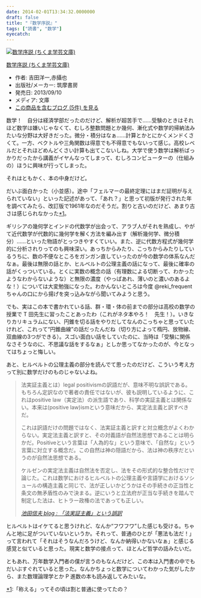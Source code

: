 ```yaml
---
date: 2014-02-01T13:34:32.0000000
draft: false
title: "『数学序説』"
tags: ["読書", "数学"]
eyecatch: 
---
```

<p><div class="hatena-asin-detail"><a href="http://www.amazon.co.jp/exec/obidos/ASIN/4480095586/bestylesnet-22/"><img src="http://ecx.images-amazon.com/images/I/51nwuTVjZFL._SL160_.jpg" class="hatena-asin-detail-image" alt="数学序説 (ちくま学芸文庫)" title="数学序説 (ちくま学芸文庫)"></a><div class="hatena-asin-detail-info"><p class="hatena-asin-detail-title"><a href="http://www.amazon.co.jp/exec/obidos/ASIN/4480095586/bestylesnet-22/">数学序説 (ちくま学芸文庫)</a></p><ul><li><span class="hatena-asin-detail-label">作者:</span> 吉田洋一,赤攝也</li><li><span class="hatena-asin-detail-label">出版社/メーカー:</span> 筑摩書房</li><li><span class="hatena-asin-detail-label">発売日:</span> 2013/09/10</li><li><span class="hatena-asin-detail-label">メディア:</span> 文庫</li><li><a href="http://d.hatena.ne.jp/asin/4480095586/bestylesnet-22" target="_blank">この商品を含むブログ (5件) を見る</a></li></ul></div><div class="hatena-asin-detail-foot"></div></div></p><p>数学！　自分は経済学部だったのだけど、解析が超苦手で……受験のときはそれほど数学は嫌いじゃなくて、むしろ整数問題とか幾何、漸化式や数学的帰納法みたいな分野は大好きだった。微分・積分はなぁ……計算とかとにかくメンドくさくて。一方、ベクトルや三角関数は得意でも不得意でもないって感じ。高校レベルだとそれほどめんどくさい計算も出てこないしね。大学で使う数学は解析ばっかりだったから講義がイヤんなってしまって、むしろコンピューターの（仕組みの）ほうに興味が行ってしまった。</p><p>それはともかく、本の中身だけど。</p><p>だいぶ面白かった（小並感）。途中「フェルマーの最終定理にはまだ証明が与えられていない」といった記述があって、「あれ？」と思って初版が発行された年を調べてみたら、改訂版で1961年なのだそうだ。割りと古いのだけど、あまり古さは感じられなかった<a href="#f1" name="fn1" title="「称える」ってその頃は割と普通に使ってたの？">*1</a>。</p><p>ギリシアの幾何学とインドの代数学が出会って、アラブ人がそれを熟成し、やがて近代数学が代数的に幾何学を解く方法を編み出す（解析幾何学、微分積分）……といった物語がとっつきやすくていい。また、逆に代数方程式が幾何学的に分析されりってのも興味深い。あっちからみたり、こっちからみたりしているうちに、数の不便なところをガンガン直していったのが今の数学の体系なんだなぁ。最後は無限の話とか、ヒルベルトの公理主義の話になって、最後に確率の話がくっついている。とくに実数の概念の話（有理数による切断って、わかったようなわからないような）と無限の濃度（やっぱあれ、薄いのと濃いのあるよな！）については大変勉強になった。わかんないところは今度 @reki_frequent ちゃんの口にから揚げを突っ込みながら聞いてみようと思う。</p><p>でも、実はこの本で書かれている話、群・環・体の前までの部分は高校の数学の授業で T 田先生に習ったことあったわ（これがネタ本やろ！　先生！）。いきなりカリキュラムにない、円錐を切る話をやりだしてなんのこっちゃと思っていたけれど、これって“円錐曲線”の話だったんだね（切り方によって楕円、放物線、双曲線の3つができる）。スゴい面白い話をしていたのに、当時は「受験に関係なさそうなのに、不思議な話をするなぁ」としか思ってなかったのが、今となってはちょっと悔しい。</p><p>あと、ヒルベルトの公理主義の部分を読んでて思ったのだけど、こういう考え方って別に数学だけのものじゃないよね。</p>

<blockquote cite="http://ikedanobuo.livedoor.biz/archives/51886321.html">
<p>法実証主義とは）legal positivismの訳語だが、意味不明な誤訳である。もちろん定訳なので著者の責任ではないが、彼も説明しているように、これはpositive law（実定法）の派生語であり、科学の実証主義とは関係ない。本来は(positive law)ismという意味だから、実定法主義と訳すべきだ。</p><p>これは訳語だけの問題ではなく、法実証主義と訳すと対立概念がよくわからない。実定法主義と訳すと、その対義語が自然法思想であることは明らかだ。Positiveという言葉は「人為的な」という意味で、「自然な」という言葉に対立する概念だ。この自然は神の隠語だから、法は神の秩序だというのが自然法思想である。</p><p>ケルゼンの実定法主義は自然法を否定し、法をその形式的な整合性だけで論じた。これは数学におけるヒルベルトの公理主義や言語学におけるソシュールの構造主義と同じで、法が正しいかどうかはその手続きの正当性と条文の無矛盾性のみで決まる。逆にいうと立法府が正当な手続きを踏んで制定した法は、ヒトラー政権の法であっても正しい。</p>

<cite><a href="http://ikedanobuo.livedoor.biz/archives/51886321.html">&#x6C60;&#x7530;&#x4FE1;&#x592B; blog : &#x300C;&#x6CD5;&#x5B9F;&#x8A3C;&#x4E3B;&#x7FA9;&#x300D;&#x3068;&#x3044;&#x3046;&#x8AA4;&#x8A33;</a></cite>
</blockquote>
<p>ヒルベルトはイケてると思うけれど、なんか“フワフワ”した感じも受ける。ちゃんと地に足がついていないというか。それって、普通のひとが「悪法も法だ！」って言われて「それはそうなんだろうけど、なんか納得いかないなぁ」と感じる感覚と似ていると思った。現実と数学の接点って、ほとんど哲学の話みたいだ。</p><p>ともあれ、万年数学入門者の僕が言うのもなんだけど、この本は入門書の中でもだいぶすぐれていると思った。なんかちょっと数学についてわかった気がしたから、また数理論理学とか P 進数の本も読み返してみたいな。</p>
<div class="footnote">
<p class="footnote"><a href="#fn1" name="f1" class="footnote-number">*1</a><span class="footnote-delimiter">:</span><span class="footnote-text">「称える」ってその頃は割と普通に使ってたの？</span></p>
</div>